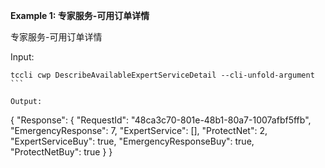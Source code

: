 **Example 1: 专家服务-可用订单详情**

专家服务-可用订单详情

Input: 

```
tccli cwp DescribeAvailableExpertServiceDetail --cli-unfold-argument ```

Output: 
```
{
    "Response": {
        "RequestId": "48ca3c70-801e-48b1-80a7-1007afbf5ffb",
        "EmergencyResponse": 7,
        "ExpertService": [],
        "ProtectNet": 2,
        "ExpertServiceBuy": true,
        "EmergencyResponseBuy": true,
        "ProtectNetBuy": true
    }
}
```


